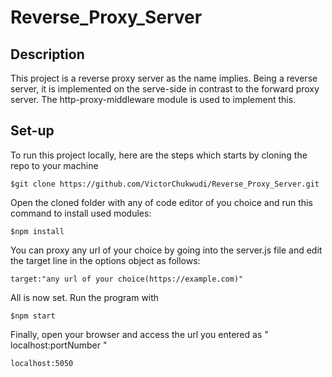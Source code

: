 # Reverse_Proxy_Server
## Description
This project is a reverse proxy server as the name implies. Being a reverse server, it is implemented on the serve-side in contrast to the forward proxy server. The http-proxy-middleware module is used to implement this. 
## Set-up
To run this project locally, here are the steps which starts by cloning the repo to your machine
```
$git clone https://github.com/VictorChukwudi/Reverse_Proxy_Server.git
```
Open the cloned folder with any of code editor of you choice and run this command to install used modules:
```
$npm install

```

You can proxy any url of your choice by going into the server.js file and edit the target line in the options object as follows:
```
target:"any url of your choice(https://example.com)"
```
All is now set. Run the program with
```
$npm start
```
Finally, open your browser and access the url you entered as " localhost:portNumber "
```
localhost:5050
```

